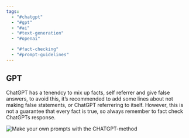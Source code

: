 ```yaml
---
tags:
  - "#chatgpt"
  - "#gpt"
  - "#ai"
  - "#text-generation"
  - "#openai"

  - "#fact-checking"
  - "#prompt-guidelines"
---
```

## GPT

ChatGPT has a tenendcy to mix up facts, self referrer and give false answers, to avoid this, it’s recommended to add some lines about not making false statements, or ChatGPT referrering to itself. However, this is not a guarantee that every fact is true, so always remember to fact check ChatGPTs response.

![Make your own prompts with the CHATGPT-method](https://chatgptips.ai/wp-content/uploads/2023/02/image20230039.jpg.webp)